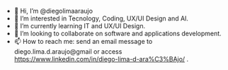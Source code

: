 - 👋 Hi, I’m @diegolimaaraujo
- 👀 I’m interested in Tecnology, Coding, UX/UI Design and AI.
- 🌱 I’m currently learning IT and UX/UI Design.
- 💞️ I’m looking to collaborate on software and applications development.
- 📫 How to reach me: send an email message to diego.lima.d.araujo@gmail or access https://www.linkedin.com/in/diego-lima-d-ara%C3%BAjo/ .
